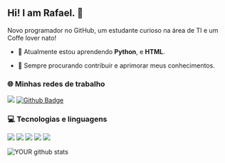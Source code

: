 ## Hi! I am Rafael. 👋
Novo programador no GitHub, um estudante curioso na área de TI e um Coffe lover nato!

- 🌱 Atualmente estou aprendendo **Python**, e **HTML**.

- 🔭 Sempre procurando contribuir e aprimorar meus conhecimentos.

### 🌐 Minhas redes de trabalho

[<img src="https://img.shields.io/badge/linkedin-%230077B5.svg?&style=for-the-badge&logo=linkedin&logoColor=white" />](https://www.linkedin.com/in/rafaelti/)
[![Github Badge](https://img.shields.io/badge/-Github-000?style=for-the-badge&logo=Github&logoColor=white&link=rdacoding)](rdacoding)
### 💻 Tecnologias e linguagens
<img src="https://img.shields.io/badge/HTML-239120?style=for-the-badge&logo=html5&logoColor=white" /> <img src="https://img.shields.io/badge/CSS3-1572B6?style=for-the-badge&logo=css3&logoColor=white" /> <img src="https://img.shields.io/badge/Python-14354C?style=for-the-badge&logo=python&logoColor=white" /> <img src="https://img.shields.io/badge/MySQL-00000F?style=for-the-badge&logo=mysql&logoColor=white" /> <img src="https://img.shields.io/badge/Microsoft_Azure-0089D6?style=for-the-badge&logo=microsoft-azure&logoColor=white" />


![YOUR github stats](https://github-readme-stats.vercel.app/api?username=rdacoding)
